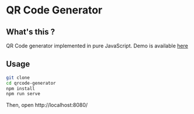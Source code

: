 # QR Code Generator

## What's this ?
QR Code generator implemented in pure JavaScript.
Demo is available [here]()

## Usage
```sh
git clone 
cd qrcode-generator
npm install
npm run serve
```
Then, open http://localhost:8080/